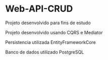 # Web-API-CRUD
Projeto desenvolvido para fins de estudo

Projeto desenvolvido usando CQRS e Mediator

Persistencia utilizada EntityFrameworkCore

Banco de dados utilizado PostgreSQL
